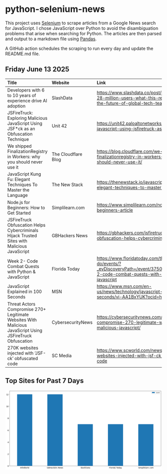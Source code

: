 # python-selenium-news

This project uses [Selenium](https://www.seleniumhq.org/) to scrape articles from a Google News search for JavaScript.
I chose JavaScript over Python to avoid the disambiguation problems that arise when searching for Python.
The articles are then parsed and output to a markdown file using [Pandas](https://pandas.pydata.org/).

A GitHub action schedules the scraping to run every day and update the README.md file.

## Friday June 13 2025


| Title                                                                                                     | Website             | Link                                                                                                                                 |
|:----------------------------------------------------------------------------------------------------------|:--------------------|:-------------------------------------------------------------------------------------------------------------------------------------|
| Developers with 6 to 10 years of experience drive AI adoption                                             | SlashData           | https://www.slashdata.co/post/javascript-has-28-million-users-what-this-reveals-about-the-future-of-global-tech-teams                |
| JSFireTruck: Exploring Malicious JavaScript Using JSF*ck as an Obfuscation Technique                      | Unit 42             | https://unit42.paloaltonetworks.com/malicious-javascript-using-jsfiretruck-as-obfuscation/                                           |
| We shipped FinalizationRegistry in Workers: why you should never use it                                   | The Cloudflare Blog | https://blog.cloudflare.com/we-shipped-finalizationregistry-in-workers-why-you-should-never-use-it/                                  |
| JavaScript Kung Fu: Elegant Techniques To Master the Language                                             | The New Stack       | https://thenewstack.io/javascript-kung-fu-elegant-techniques-to-master-the-language/                                                 |
| Node.js for Beginners: How to Get Started                                                                 | Simplilearn.com     | https://www.simplilearn.com/nodejs-for-beginners-article                                                                             |
| JSFireTruck Obfuscation Helps Cybercriminals Hijack Trusted Sites with Malicious JavaScript               | GBHackers News      | https://gbhackers.com/jsfiretruck-obfuscation-helps-cybercriminals-hijack/                                                           |
| Week 2- Code Combat Quests with Python & JavaScript                                                       | Florida Today       | https://www.floridatoday.com/things-to-do/events/?_evDiscoveryPath=/event/37500565a-week-2-code-combat-quests-with-python-javascript |
| JavaScript Explained in 100 Seconds                                                                       | MSN                 | https://www.msn.com/en-us/news/technology/javascript-in-100-seconds/vi-AA1BxYUK?ocid=hpmsn                                           |
| Threat Actors Compromise 270+ Legitimate Websites With Malicious JavaScript Using JSFireTruck Obfuscation | CybersecurityNews   | https://cybersecuritynews.com/threat-actors-compromise-270-legitimate-websites-with-malicious-javascript/                            |
| 270K websites injected with ‘JSF-ck’ obfuscated code                                                      | SC Media            | https://www.scworld.com/news/270k-websites-injected-with-jsf-ck-obfuscated-code                                                      |
## Top Sites for Past 7 Days

![Graph of Top Sites](https://raw.githubusercontent.com/dan-mba/python-selenium-news/main/last-week.png)
